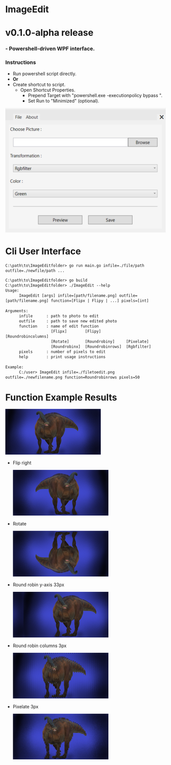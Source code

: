 # ImageEdit

# v0.1.0-alpha release

### - Powershell-driven WPF interface.

### **Instructions**

- Run powershell script directly. 
- **Or** 
- Create shortcut to script.
  - Open Shortcut Properties.
    - Prepend Target with "powershell.exe -executionpolicy bypass ".
    - Set Run to "Minimized" (optional).

![PowershellWindow]

#

# Cli User Interface

~~~
C:\path\to\ImageEditfolder> go run main.go infile=./file/path outfile=./newfile/path ...
~~~

~~~
C:\path\to\ImageEditfolder> go build
C:\path\to\ImageEditfolder> ./ImageEdit --help
Usage:
      ImageEdit [args] infile=[path/filename.png] outfile=[path/filename.png] function=[Flipx | Flipy | ...] pixels=[int]

Arguments:
      infile      : path to photo to edit
      outfile     : path to save new edited photo
      function    : name of edit function
                    [Flipx]        [Flipy]           [Roundrobincolumns]
                    [Rotate]       [Roundrobiny]     [Pixelate]
                    [Roundrobinx]  [Roundrobinrows]  [Rgbfilter]
      pixels      : number of pixels to edit
      help        : print usage instructions

Example:
      C:/user> ImageEdit infile=./filetoedit.png outfile=./newfilename.png function=Roundrobinrows pixels=50
~~~

#

# Function Example Results

  ![dino]

- Flip right

  ![dinoFY]

- Rotate

  ![dinoFXY]

- Round robin y-axis 33px

  ![dinoRRY]

- Round robin columns 3px

  ![dinoRRC]

- Pixelate 3px

  ![dinoPIX]

#

[dino]:./assets/dino.png
[dinoFX]:./assets/flip/dinoFX.png
[dinoFY]:./assets/flip/dinoFY.png
[dinoRRX]:./assets/roundrobin/dinoRRX.png
[dinoRRY]:./assets/roundrobin/dinoRRY.png
[dinoRRR]:./assets/roundrobin/dinoRRR.png
[dinoRRC]:./assets/roundrobin/dinoRRC.png
[dinoFXY]:./assets/flip/dinoFXY.png
[dinoPIX]:./assets/pixelate/dinoPIX.png
[PowershellWindow]:./assets/ImageEditPowershellWindow.png
